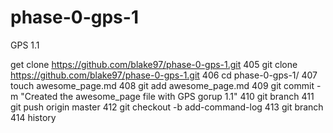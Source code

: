 # phase-0-gps-1
GPS 1.1

get clone https://github.com/blake97/phase-0-gps-1.git
  405  git clone https://github.com/blake97/phase-0-gps-1.git
  406  cd phase-0-gps-1/
  407  touch awesome_page.md
  408  git add awesome_page.md
  409  git commit -m "Created the awesome_page file with GPS gorup 1.1"
  410  git branch
  411  git push origin master
  412  git checkout -b add-command-log
  413  git branch
  414  history
  